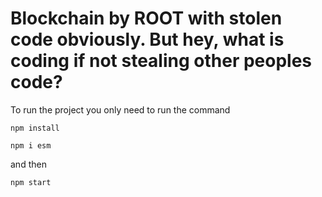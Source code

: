 # Blockchain by ROOT with stolen code obviously. But hey, what is coding if not stealing other peoples code?

To run the project you only need to run the command

```
npm install
```

```
npm i esm
```


and then 


```
npm start
```